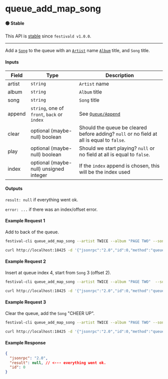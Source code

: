 # queue_add_map_song

#### 🟢 Stable
This API is [stable](../../api-stability/marker.md) since `festivald v1.0.0`.

---

Add a [`Song`](../../common-objects/song.md) to the queue with an [`Artist`](../../common-objects/artist.md) name [`Album`](../../common-objects/album.md) title, and `Song` title.

#### Inputs

| Field  | Type                                        | Description |
|--------|---------------------------------------------|-------------|
| artist | `string`                                    | `Artist` name
| album  | `string`                                    | `Album` title
| song   | `string`                                    | `Song` title
| append | `string`, one of `front`, `back` or `index` | See [`Queue/Append`](../queue/queue.md#append)
| clear  | optional (maybe-null) boolean               | Should the queue be cleared before adding? `null` or no field at all is equal to `false`.
| play   | optional (maybe-null) boolean               | Should we start playing? `null` or no field at all is equal to `false`.
| index  | optional (maybe-null) unsigned integer      | If the `index` append is chosen, this will be the index used

#### Outputs
`result: null` if everything went ok.

`error: ...` if there was an index/offset error.

#### Example Request 1
Add to back of the queue.
```bash
festival-cli queue_add_map_song --artist TWICE --album "PAGE TWO" --song "CHEER UP" --append back
```
```bash
curl http://localhost:18425 -d '{"jsonrpc":"2.0","id":0,"method":"queue_add_map_song","params":{"artist":"TWICE","album":"PAGE TWO","song":"CHEER UP","append":"back"}}'
```

#### Example Request 2
Insert at queue index 4, start from `Song` 3 (offset 2).
```bash
festival-cli queue_add_map_song --artist TWICE --album "PAGE TWO"  --song "CHEER UP" --append index --index 4 
```
```bash
curl http://localhost:18425 -d '{"jsonrpc":"2.0","id":0,"method":"queue_add_map_song","params":{"artist":"TWICE","album":"PAGE TWO","song":"CHEER UP","append":"index","index":4}}'
```

#### Example Request 3
Clear the queue, add the `Song` "CHEER UP".
```bash
festival-cli queue_add_map_song --artist TWICE --album "PAGE TWO" --song "CHEER UP" --append front --clear
```
```bash
curl http://localhost:18425 -d '{"jsonrpc":"2.0","id":0,"method":"queue_add_map_song","params":{"artist":"TWICE","album":"PAGE TWO","song":"CHEER UP","append":"front","clear":true}}'
```

#### Example Response
```json
{
  "jsonrpc": "2.0",
  "result": null, // <--- everything went ok.
  "id": 0
}
```
